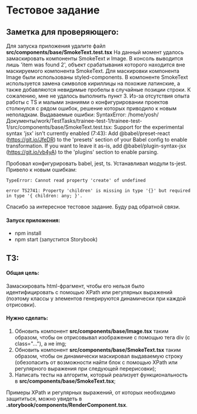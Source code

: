 # Тестовое задание
## Заметка для проверяющего:
Для запуска приложения удалите файл **src/components/base/SmokeText.test.tsx**
На данный момент удалось замаскировать компоненты SmokeText и Image. В консоль выводится лишь 'item was found 2', объект срабатывания которого находится вне маскируемого компонента SmokeText.
Для маскировки компонента Image были использованы styled-components. В компоненте SmokeText используется замена символов кириллицы на похожие латинские, а также добавляются невидимые пробелы в случайные позиции строки.
К сожалению, мне не удалось выполнить пункт 3. Из-за отсутствия опыта работы с TS и малыми знаниями о конфигурировании проектов столкнулся с рядом ошибок, решение которых приводило к новым неполадкам.
Выдаваемые ошибки:
     SyntaxError: /home/yosh/Документы/work/TestTasks/trainee-test-1/trainee-test-1/src/components/base/SmokeText.test.tsx: Support for the experimental syntax 'jsx' isn't currently enabled (7:43):
     Add @babel/preset-react (https://git.io/JfeDR) to the 'presets' section of your Babel config to enable transformation.
    If you want to leave it as-is, add @babel/plugin-syntax-jsx (https://git.io/vb4yA) to the 'plugins' section to enable parsing.

Пробовал конфигурировать babel, jest, ts. Устанавливал модули ts-jest. Привело к новым ошибкам:

    TypeError: Cannot read property 'create' of undefined

    error TS2741: Property 'children' is missing in type '{}' but required in type '{ children: any; }'.
    
Спасибо за интересное тестовое задание. Буду рад обратной связи.
    

#### Запуск приложения:
 - npm install
 - npm start (запустится Storybook)

## ТЗ:

#### Общая цель:
Замаскировать html-фрагмент, чтобы его нельзя было идентифицировать с помощью XPath или регулярных выражений (поэтому классы у элементов генерируются динамически при каждой отрисовки). 

#### Нужно сделать:
 1. Обновить компонент **src/components/base/Image.tsx** таким образом, чтобы он отрисовывал изображение с помощью тега div (с class="..."), а не img;
 2. Обновить компонент **src/components/base/SmokeText.tsx** таким образом, чтобы он динамически маскировал выдаваемую строку (обезопасить от возможности найти блок с помощью XPath или регулярного выражения при следующей перерисовки);
 3. Написать тесты на алгоритм, который реализует функциональность в **src/components/base/SmokeText.tsx**;

Примеры XPath и регулярных выражений, от которых необходимо защититься, можно увидеть в **.storybook/components/RenderComponent.tsx**.

